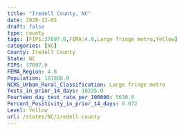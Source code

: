 ```yaml
---
title: "Iredell County, NC"
date: 2020-12-05
draft: false
type: county
tags: [FIPS:37097.0,FEMA:4.0,Large fringe metro,Yellow]
categories: [NC]
County: Iredell County
State: NC
FIPS: 37097.0
FEMA_Region: 4.0
Population: 181806.0
NCHS_Urban_Rural_Classification: Large fringe metro
Tests_in_prior_14_days: 10235.0
Fourteen_day_test_rate_per_100000: 5630.0
Percent_Positivity_in_prior_14_days: 0.072
Level: Yellow
url: /states/NC/iredell-county
---
```



